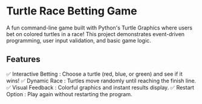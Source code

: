 # Turtle Race Betting Game
A fun command-line game built with Python's Turtle Graphics where users bet on colored turtles in a race! This project demonstrates event-driven programming, user input validation, and basic game logic.

## Features
✅ Interactive Betting : Choose a turtle (red, blue, or green) and see if it wins!
✅ Dynamic Race : Turtles move randomly until reaching the finish line.
✅ Visual Feedback : Colorful graphics and instant results display.
✅ Restart Option : Play again without restarting the program.
